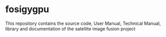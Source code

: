 # fosigygpu
This repository contains the source code, User Manual, Technical Manual, library and documentation of the satellite image fusion project
